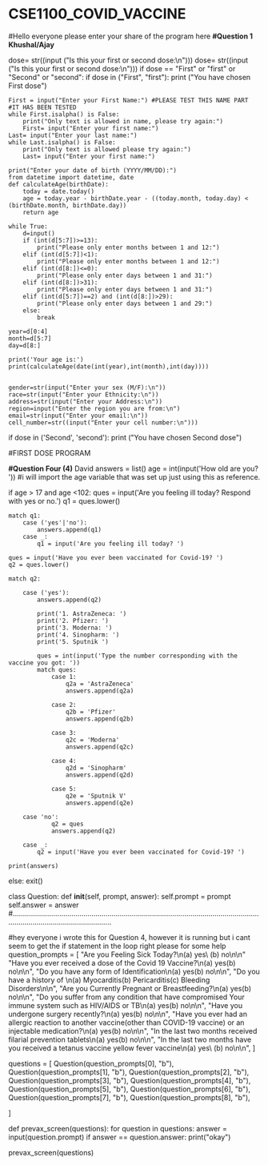 # CSE1100_COVID_VACCINE

#Hello everyone please enter your share of 
the program here
**#Question 1 Khushal/Ajay**

dose= str((input ("Is this your first or second dose:\n")))
dose= str((input ("Is this your first or second dose:\n")))
if dose == "First" or "first" or "Second" or "second":
    if dose in ("First", "first"):
        print ("You have chosen First dose")

    First = input("Enter your First Name:") #PLEASE TEST THIS NAME PART #IT HAS BEEN TESTED
    while First.isalpha() is False:
        print("Only text is allowed in name, please try again:")
        First= input("Enter your first name:")
    Last= input("Enter your last name:")
    while Last.isalpha() is False:
        print("Only text is allowed please try again:")
        Last= input("Enter your first name:")
    
    print("Enter your date of birth (YYYY/MM/DD):")
    from datetime import datetime, date
    def calculateAge(birthDate):
        today = date.today()
        age = today.year - birthDate.year - ((today.month, today.day) < (birthDate.month, birthDate.day))
        return age

    while True:
        d=input()
        if (int(d[5:7])>=13):
            print("Please only enter months between 1 and 12:")
        elif (int(d[5:7])<1):
            print("Please only enter months between 1 and 12:")
        elif (int(d[8:])<=0):
            print("Please only enter days between 1 and 31:")
        elif (int(d[8:])>31):
            print("Please only enter days between 1 and 31:")
        elif (int(d[5:7])==2) and (int(d[8:])>29):
            print("Please only enter days between 1 and 29:")
        else:
            break
    
    year=d[0:4]
    month=d[5:7]
    day=d[8:]

    print('Your age is:')
    print(calculateAge(date(int(year),int(month),int(day))))


    gender=str(input("Enter your sex (M/F):\n"))
    race=str(input("Enter your Ethnicity:\n"))
    address=str(input("Enter your Address:\n"))
    region=input("Enter the region you are from:\n")
    email=str(input("Enter your email:\n"))
    cell_number=str((input("Enter your cell number:\n")))
    
if dose in ('Second', 'second'):
    print ("You have chosen Second dose")
    
#FIRST DOSE PROGRAM


**#Question Four (4)** David
answers = list()
age = int(input('How old are you? ')) #i will import the age variable that was set up just using this as reference.

if age > 17 and age <102:
    ques = input('Are you feeling ill today? Respond with yes or no.')
    q1 = ques.lower()

    match q1:
        case ('yes'|'no'):
            answers.append(q1)
        case _:
            q1 = input('Are you feeling ill today? ')

    ques = input('Have you ever been vaccinated for Covid-19? ')
    q2 = ques.lower()

    match q2:

        case ('yes'):
            answers.append(q2)
            
            print('1. AstraZeneca: ')
            print('2. Pfizer: ')
            print('3. Moderna: ')
            print('4. Sinopharm: ')
            print('5. Sputnik ')
                  
            ques = int(input('Type the number corresponding with the vaccine you got: '))
            match ques:
                case 1:
                    q2a = 'AstraZeneca'
                    answers.append(q2a)
                    
                case 2:
                    q2b = 'Pfizer'
                    answers.append(q2b)
                    
                case 3:
                    q2c = 'Moderna'
                    answers.append(q2c)

                case 4:
                    q2d = 'Sinopharm'
                    answers.append(q2d)

                case 5:
                    q2e = 'Sputnik V'
                    answers.append(q2e)
        
        case 'no':
                q2 = ques
                answers.append(q2)
                
        case _:
            q2 = input('Have you ever been vaccinated for Covid-19? ')

    print(answers)
else:
    exit()

class Question:
     def __init__(self, prompt, answer):
          self.prompt = prompt
          self.answer = answer
#.............................................................................................................................................................................

#hey everyone i wrote this for Question 4, however it is running but i cant seem to get the if statement in the loop right please for some help
question_prompts = [
     "Are you Feeling Sick Today?\n(a) yes\ (b) no\n\n"
    "Have you ever received a dose of the Covid 19 Vaccine?\n(a) yes\(b) no\n\n",
    "Do you have any form of Identification\n(a) yes\(b) no\n\n",
    "Do you have a history of \n(a) Myocarditis\(b) Pericarditis\(c) Bleeding Disorders\n\n",
    "Are you Currently Pregnant or Breastfeeding?\n(a) yes\(b) no\n\n",
    "Do you suffer from any condition that have compromised Your immune system such as HIV/AIDS or TB\n(a) yes\(b) no\n\n",
    "Have you undergone surgery recently?\n(a) yes\(b) no\n\n",
    "Have you ever had an allergic reaction to another vaccine(other than COVID-19 vaccine) or an injectable medication?\n(a) yes\(b) no\n\n",
    "In the last two months  received filarial prevention tablets\n(a) yes\(b) no\n\n",
    "In the last two months have you received a tetanus vaccine yellow fever vaccine\n(a) yes\ (b) no\n\n",
  ]


questions = [
     Question(question_prompts[0], "b"),
     Question(question_prompts[1], "b"),
     Question(question_prompts[2], "b"),
     Question(question_prompts[3], "b"),
     Question(question_prompts[4], "b"),
     Question(question_prompts[5], "b"),
     Question(question_prompts[6], "b"),
     Question(question_prompts[7], "b"),
     Question(question_prompts[8], "b"),
     
]
     

def prevax_screen(questions):
     for question in questions:
          answer = input(question.prompt)
          if answer == question.answer:
              print("okay")
 

prevax_screen(questions)
